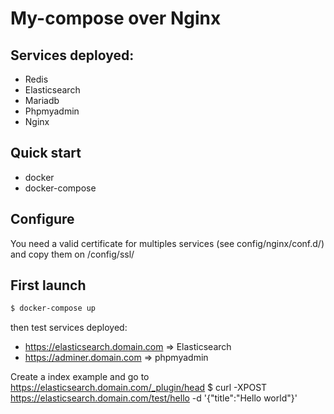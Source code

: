 My-compose over Nginx
==============

## Services deployed:

- Redis
- Elasticsearch
- Mariadb
- Phpmyadmin
- Nginx

## Quick start

- docker
- docker-compose

## Configure

You need a valid certificate for multiples services (see config/nginx/conf.d/) and copy them on /config/ssl/

## First launch

```bash
$ docker-compose up
```
then test services deployed:
- https://elasticsearch.domain.com => Elasticsearch
- https://adminer.domain.com => phpmyadmin

Create a index example and go to https://elasticsearch.domain.com/_plugin/head
$ curl -XPOST https://elasticsearch.domain.com/test/hello -d '{"title":"Hello world"}'
